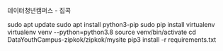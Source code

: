 데이터청년캠퍼스 - 집콕

sudo apt update
sudo apt install python3-pip
sudo pip install virtualenv
virtualenv venv --python=python3.8
source venv/bin/activate
cd DataYouthCampus-zipkok/zipkok/mysite
pip3 install -r requirements.txt
